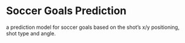# Soccer Goals Prediction
a prediction model for soccer goals based on the shot’s x/y positioning, shot type and angle. 
